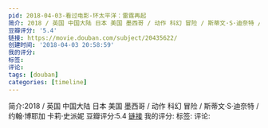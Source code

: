 ```yaml
---
pid: 2018-04-03-看过电影-环太平洋：雷霆再起
简介: 2018 / 英国 中国大陆 日本 美国 墨西哥 / 动作 科幻 冒险 / 斯蒂文·S·迪奈特 / 约翰·博耶加 卡莉·史派妮
豆瓣评分: '5.4'
链接: https://movie.douban.com/subject/20435622/
创建时间: '2018-04-03 20:58:59'
我的评分:
标签:
评论:
tags: [douban]
categories: [timeline]
---
```

简介:2018 / 英国 中国大陆 日本 美国 墨西哥 / 动作 科幻 冒险 / 斯蒂文·S·迪奈特 / 约翰·博耶加 卡莉·史派妮
豆瓣评分:5.4
[链接](https://movie.douban.com/subject/20435622/)
我的评分:
标签:
评论:
